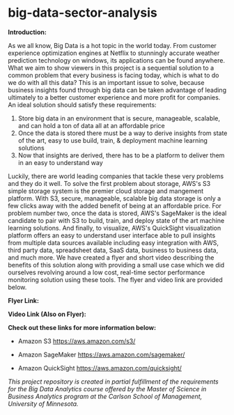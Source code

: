 # big-data-sector-analysis

**Introduction:**

As we all know, Big Data is a hot topic in the world today.  From customer experience optimization engines at Netflix to stunningly accurate weather prediction technology on windows, its applications can be found anywhere.  What we aim to show viewers in this project is a sequential solution to a common problem that every business is facing today, which is what to do we do with all this data?  This is an important issue to solve, because business insights found through big data can be taken advantage of leading ultimately to a better customer experience and more profit for companies.  An ideal solution should satisfy these requirements:

  1) Store big data in an environment that is secure, manageable, scalable, and can hold a ton of data all at an affordable price
  2) Once the data is stored there must be a way to derive insights from state of the art, easy to use build, train, & deployment machine learning solutions 
  3) Now that insights are derived, there has to be a platform to deliver them in an easy to understand way

Luckily, there are world leading companies that tackle these very problems and they do it well.  To solve the first problem about storage, AWS's S3 simple storage system is the premier cloud storage and mangement platform.  With S3, secure, manageable, scalable big data storage is only a few clicks away with the added benefit of being at an affordable price.  For problem number two, once the data is stored, AWS's SageMaker is the ideal candidate to pair with S3 to build, train, and deploy state of the art machine learning solutions.  And finally, to visualize, AWS's QuickSight visualization platform offers an easy to understand user interface able to pull insights from multiple data sources available including easy integration with AWS, third party data, spreadsheet data, SaaS data, business to business data, and much more.  We have created a flyer and short video describing the benefits of this solution along with providing a small use case which we did ourselves revolving around a low cost, real-time sector performance monitoring solution using these tools. The flyer and video link are provided below.

**Flyer Link:**

**Video Link (Also on Flyer):**


**Check out these links for more information below:**

- Amazon S3
https://aws.amazon.com/s3/

- Amazon SageMaker
https://aws.amazon.com/sagemaker/

- Amazon QuickSight
https://aws.amazon.com/quicksight/



*This project repository is created in partial fulfillment of the requirements for the Big Data Analytics course offered by the Master of Science in Business Analytics program at the Carlson School of Management, University of Minnesota.*
